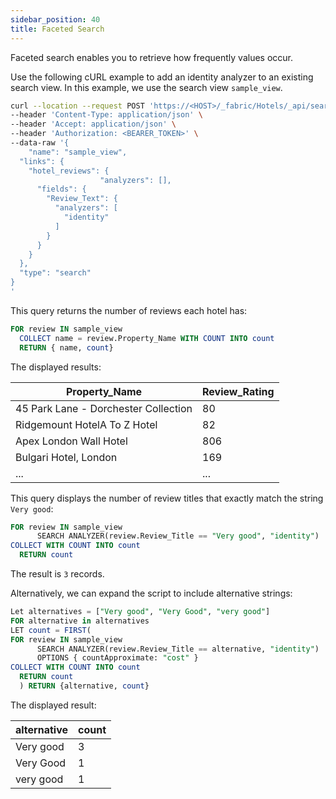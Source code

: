 ```yaml
---
sidebar_position: 40
title: Faceted Search
---
```


Faceted search enables you to retrieve how frequently values occur. 

Use the following cURL example to add an identity analyzer to an existing search view. In this example, we use the search view `sample_view`.

```bash
curl --location --request POST 'https://<HOST>/_fabric/Hotels/_api/search/view' \
--header 'Content-Type: application/json' \
--header 'Accept: application/json' \
--header 'Authorization: <BEARER_TOKEN>' \
--data-raw '{
    "name": "sample_view",
  "links": {
    "hotel_reviews": {
                    "analyzers": [],
      "fields": {
        "Review_Text": {
          "analyzers": [
            "identity"
          ]
        }
      }
    }
  },
  "type": "search"
}
'
```

This query returns the number of reviews each hotel has:

```sql
FOR review IN sample_view
  COLLECT name = review.Property_Name WITH COUNT INTO count
  RETURN { name, count}
```

The displayed results:

| Property_Name | Review_Rating |
| --- | --- |
| 45 Park Lane - Dorchester Collection | 80 |
| Ridgemount HotelA To Z Hotel | 82 |
| Apex London Wall Hotel | 806 |
| Bulgari Hotel, London | 169 |
| ... | ... |

This query displays the number of review titles that exactly match the string `Very good`:

```sql
FOR review IN sample_view
      SEARCH ANALYZER(review.Review_Title == "Very good", "identity")
COLLECT WITH COUNT INTO count
  RETURN count
```

The result is `3` records.

Alternatively, we can expand the script to include alternative strings:

```sql
Let alternatives = ["Very good", "Very Good", "very good"]
FOR alternative in alternatives
LET count = FIRST(
FOR review IN sample_view
      SEARCH ANALYZER(review.Review_Title == alternative, "identity")
      OPTIONS { countApproximate: "cost" }
COLLECT WITH COUNT INTO count
  RETURN count
  ) RETURN {alternative, count}
```

The displayed result:

| alternative | count |
| --- | --- |
| Very good | 3 |
| Very Good | 1 |
| very good | 1 |